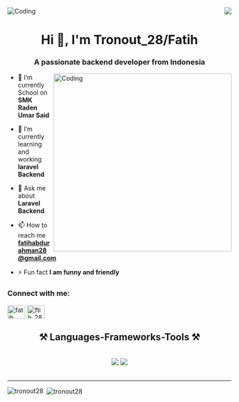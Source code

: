 <img align="right" src="https://visitor-badge.laobi.icu/badge?page_id=tronout28.tronout28"/>

<img align="center" alt="Coding" src="https://miro.medium.com/v2/resize:fit:3000/1*FjidvsHyWyXeLMtGPbxkSg.gif">
<h1 align="center">Hi 👋, I'm Tronout_28/Fatih</h1>
<h3 align="center">A passionate backend developer from Indonesia</h3>
<img align="right" alt="Coding" width="400" src="https://media.tenor.com/yp_aFUgHMx8AAAAM/nakanoart-nakanodrawing.gif">



- 🔭 I’m currently School on **SMK Raden Umar Said**

- 🌱 I’m currently learning and working **laravel Backend**

- 💬 Ask me about **Laravel Backend**

- 📫 How to reach me **fatihabdurahman28@gmail.com**

- ⚡ Fun fact **I am funny and friendly**

<h3 align="left">Connect with me:</h3>
<p align="left">
<a href="https://www.facebook.com/profile.php?id=100082216892045" target="blank"><img align="center" src="https://raw.githubusercontent.com/rahuldkjain/github-profile-readme-generator/master/src/images/icons/Social/facebook.svg" alt="fatih abdurrahman" height="30" width="40" /></a>
<a href="https://instagram.com/ftih_28_" target="blank"><img align="center" src="https://raw.githubusercontent.com/rahuldkjain/github-profile-readme-generator/master/src/images/icons/Social/instagram.svg" alt="ftih_28_" height="30" width="40" /></a>
</p>

<h2 align="center">⚒️ Languages-Frameworks-Tools ⚒️</h2>
<br/>
<div align="center">
    <img src="https://skillicons.dev/icons?i=html,css,vscode,github,figma,git,postman" />
    <img src="https://skillicons.dev/icons?i=nodejs,python,javascript,laravel,php,firebase,nextjs,mysql" /><br>
</div>

<br/>
<hr/>

<!-- <h3 align="left">Languages and Tools:</h3>
<p align="left"> <a href="https://www.figma.com/" target="_blank" rel="noreferrer"> <img src="https://www.vectorlogo.zone/logos/figma/figma-icon.svg" alt="figma" width="40" height="40"/> </a> <a href="https://firebase.google.com/" target="_blank" rel="noreferrer"> <img src="https://www.vectorlogo.zone/logos/firebase/firebase-icon.svg" alt="firebase" width="40" height="40"/> </a> <a href="https://git-scm.com/" target="_blank" rel="noreferrer"> <img src="https://www.vectorlogo.zone/logos/git-scm/git-scm-icon.svg" alt="git" width="40" height="40"/> </a> <a href="https://laravel.com/" target="_blank" rel="noreferrer"> <img src="https://i.pinimg.com/736x/ab/8b/5e/ab8b5ea6637ebd8e5755c838d952b8c1.jpg" alt="laravel" width="40" height="40"/> </a> <a href="https://www.mysql.com/" target="_blank" rel="noreferrer"> <img src="https://raw.githubusercontent.com/devicons/devicon/master/icons/mysql/mysql-original-wordmark.svg" alt="mysql" width="40" height="40"/> </a> <a href="https://nextjs.org/" target="_blank" rel="noreferrer"> <img src="https://cdn.worldvectorlogo.com/logos/nextjs-2.svg" alt="nextjs" width="40" height="40"/> </a> <a href="https://nodejs.org" target="_blank" rel="noreferrer"> <img src="https://raw.githubusercontent.com/devicons/devicon/master/icons/nodejs/nodejs-original-wordmark.svg" alt="nodejs" width="40" height="40"/> </a> <a href="https://www.php.net" target="_blank" rel="noreferrer"> <img src="https://raw.githubusercontent.com/devicons/devicon/master/icons/php/php-original.svg" alt="php" width="40" height="40"/> </a> <a href="https://postman.com" target="_blank" rel="noreferrer"> <img src="https://www.vectorlogo.zone/logos/getpostman/getpostman-icon.svg" alt="postman" width="40" height="40"/> </a> </p> -->

<p><img align="left" src="https://github-readme-stats.vercel.app/api/top-langs?username=tronout28&show_icons=true&locale=en&layout=compact" alt="tronout28" /></p>

<p>&nbsp;<img align="center" src="https://github-readme-stats.vercel.app/api?username=tronout28&show_icons=true&locale=en" alt="tronout28" /></p>

